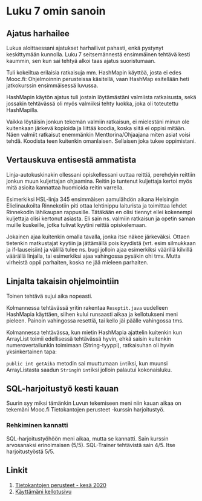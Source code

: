 # Luku 7 omin sanoin

## Ajatus harhailee

Lukua aloittaessani ajatukset harhailivat pahasti, 
enkä pystynyt keskittymään kunnolla.
Luku 7 seitsemännestä ensimmäinen tehtävä kesti kaummin, 
sen kun sai tehtyä alkoi taas ajatus suoristumaan.

Tuli kokeiltua erilaisia ratkaisuja mm. HashMapin käyttöä, 
josta ei edes Mooc.fi: Ohjelmoinnin perusteissa käsitellä, 
vaan HashMap esitellään heti jatkokurssin ensimmäisessä luvussa.

HashMapin käytön ajatus tuli jostain löytämästäni valmiista ratkaisusta, 
sekä jossakin tehtävässä oli myös valmiiksi tehty luokka, joka oli toteutettu HashMapilla.

Vaikka löytäisin jonkun tekemän valmiin ratkaisun, 
ei mielestäni minun ole kuitenkaan järkevä kopioida ja liittää koodia, 
koska siitä ei oppisi mitään. 
Näen valmiit ratkaisut enemmänkin Menttorina/Ohjaajana miten asiat voisi tehdä. 
Koodista teen kuitenkin omanlaisen. Sellaisen joka tukee oppimistani.

## Vertauskuva entisestä ammatista

Linja-autokuskinakin ollessani opiskellessani uuttaa reittiä, 
perehdyin reittiin jonkun muun kuljettajan ohjaamina. 
Reitin jo tuntenut kuljettaja kertoi myös mitä asioita kannattaa huomioida reitin varrella. 

Esimerkiksi HSL-linja 345 ensimmäisen aamulähdön aikana Helsingin Elielinaukoilta Rinnekotiin piti ottaa lehtinippu laiturista ja toimittaa lehdet Rinnekodin lähikaupan rappusille. 
Tätäkään en olisi tiennyt ellei kokenempi kuljettaja olisi kertonut asiasta. 
Eli sain ns. valmiin ratkaisun ja opetin saman muille kuskeille, 
jotka tulivat kyytini reittiä opiskelemaan. 

Jokainen ajaa kuitenkin omalla tavalla, jonka itse näkee järkeväksi. 
Ottaen tietenkin matkustajat kyytiin ja jättämällä pois kyydistä (vrt. esim silmukkaan ja if-lauseisiin)
ja välillä tulee ns. bugi jolloin ajaa esimerkiksi väärillä kilvillä väärällä linjalla, 
tai esimerkiksi ajaa vahingossa pysäkin ohi tmv. 
Mutta virheistä oppii parhaiten, koska ne jää mieleen parhaiten.


## Linjalta takaisin ohjelmointiin

Toinen tehtävä sujui aika nopeasti.

Kolmannessa tehtävässä yritin rakentaa `Reseptit.java` uudelleen HashMapia käyttäen, siihen kului runsaasti aikaa ja kellotukseni meni pieleen. 
Painoin vahingossa resettiä, tai kello jäi päälle vahingossa tms.

Kolmannessa tehtävässa, kun mietin HashMapia ajattelin kuitenkin 
kun ArrayList toimii edellisessä tehtävässä hyvin, 
ehkä saisin kuitenkin numerovertailunkin toimimaan (String-tyyppi), 
ratkaisuhan oli hyvin yksinkertainen tapa:

`public int getAika` metodin sai muuttumaan `int`iksi, kun muunsi ArrayListasta saadun `String`in `int`iksi jolloin palautui kokonaisluku.

## SQL-harjoitustyö kesti kauan

Suurin syy miksi tämänkin Luvun tekemiseen meni niin kauan aikaa on 
tekemäni Mooc.fi Tietokantojen perusteet -kurssin harjoitustyö.

### Rehkiminen kannatti

SQL-harjoitustyöhöön meni aikaa, mutta se kannatti. 
Sain kurssin arvosanaksi erinoimaisen (5/5).
SQL-Trainer tehtävistä sain 4/5.
Itse harjoitustyöstä 5/5.

## Linkit
1. [Tietokantojen perusteet - kesä 2020](https://github.com/lnxbusdrvr/tikape-kesa2020)
1. [Käyttämäni kellotusivu](https://minuut.io/)
